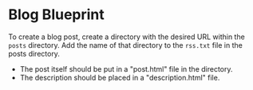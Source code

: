 Blog Blueprint
==============

To create a blog post, create a directory with the desired URL within the 
```posts``` directory. Add the name of that directory to the ```rss.txt``` 
file in the posts directory.

* The post itself should be put in a "post.html" file in the directory.
* The description should be placed in a "description.html" file.
